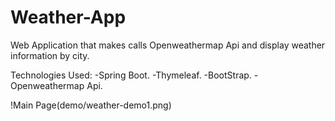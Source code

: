 # Weather-App
Web Application that makes calls Openweathermap Api and display weather information by city.

Technologies Used:
-Spring Boot.
-Thymeleaf.
-BootStrap.
-Openweathermap Api.


!Main Page(demo/weather-demo1.png)
